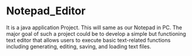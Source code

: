 # Notepad_Editor
It is a java application Project. This will same as our Notepad in PC. The major goal of such a project could be to develop a simple but functioning text editor that allows users to execute basic text-related functions including generating, editing, saving, and loading text files.
